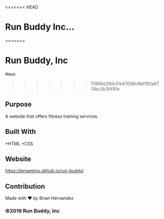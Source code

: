<<<<<<< HEAD
# Run Buddy Inc...
=======
# Run Buddy, Inc
#test
>>>>>>> 17866e2fbb31e47098c6bf192a6715bc2b30f81e

## Purpose 
A website that offers fitness training services. 

## Built With 
*HTML
*CSS

## Website 
https://lernantino.github.io/run-buddy/

## Contribution
Made with ❤️ by Brian Hernandez

### ©️2019 Run Buddy, Inc 
